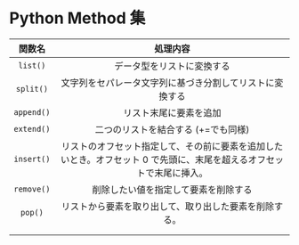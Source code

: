 # Python Method 集

|   関数名   |                                                       処理内容                                                        |
| :--------: | :-------------------------------------------------------------------------------------------------------------------: |
|  `list()`  |                                              データ型をリストに変換する                                               |
| `split()`  |                               文字列をセパレータ文字列に基づき分割してリストに変換する                                |
| `append()` |                                                リスト末尾に要素を追加                                                 |
| `extend()` |                                          二つのリストを結合する (+=でも同様)                                          |
| `insert()` | リストのオフセット指定して、その前に要素を追加したいとき。オフセット 0 で先頭に、末尾を超えるオフセットで末尾に挿入。 |
| `remove()` |                                         削除したい値を指定して要素を削除する                                          |
|  `pop()`   |                                リストから要素を取り出して、取り出した要素を削除する。                                 |
|            |                                                                                                                       |
|            |                                                                                                                       |
